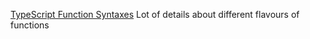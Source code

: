 [TypeScript Function Syntaxes](https://kentcdodds.com/blog/typescript-function-syntaxes)
Lot of details about different flavours of functions

